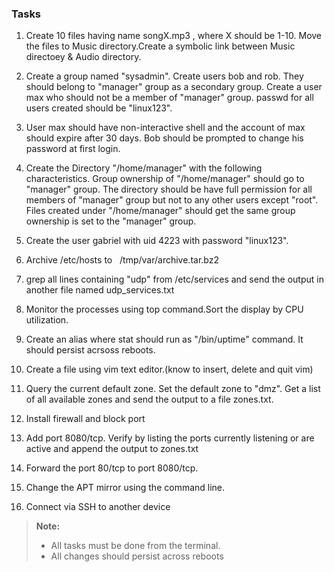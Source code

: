 ### Tasks

1. Create 10 files having name songX.mp3 , where X should be 1-10. Move the files to Music directory.Create a symbolic link between Music directoey & Audio directory.
        
2. Create a group named "sysadmin". Create users bob and rob. They should belong to "manager" group as a secondary group. Create a user max who should not be a member of "manager" group. passwd for all users created should be "linux123".

3. User max should have non-interactive shell and the account of max should expire after 30 days. Bob should be prompted to change his password at first login. 

4. Create the Directory "/home/manager" with the following characteristics. Group ownership of "/home/manager" should go to "manager" group. The directory should be have full permission for all members of "manager" group but not to any other users except "root". Files created under "/home/manager" should get the same group ownership is set to the "manager" group.

5. Create the user gabriel with uid 4223 with password "linux123". 

6. Archive /etc/hosts to   /tmp/var/archive.tar.bz2

7. grep all lines containing "udp" from /etc/services and send the output in another file named udp_services.txt

8. Monitor the processes using top command.Sort the display by CPU utilization.

9. Create an alias where stat should run as "/bin/uptime" command. It should persist acrsoss reboots.

10. Create a file using vim text editor.(know to insert, delete and quit vim)

11. Query the current default zone. Set the default zone to "dmz". Get a list of all available zones and send the output to a file zones.txt.

12. Install firewall and block port

13. Add port 8080/tcp. Verify by listing the ports currently listening or are active and append the output to zones.txt

14. Forward the port 80/tcp to port 8080/tcp.

15. Change the APT mirror using the command line.

16. Connect via SSH to another device
  > <strong>Note:</strong> 
  >  - All tasks must be done from the terminal.
  >  - All changes should persist across reboots

